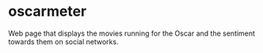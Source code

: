 # oscarmeter
Web page that displays the movies running for the Oscar and the sentiment towards them on social networks.

